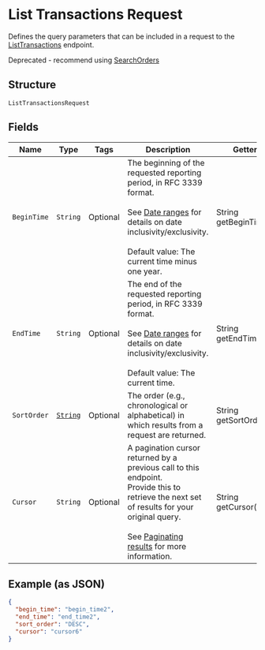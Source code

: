 
# List Transactions Request

Defines the query parameters that can be included in
a request to the [ListTransactions](api-endpoint:Transactions-ListTransactions) endpoint.

Deprecated - recommend using [SearchOrders](api-endpoint:Orders-SearchOrders)

## Structure

`ListTransactionsRequest`

## Fields

| Name | Type | Tags | Description | Getter |
|  --- | --- | --- | --- | --- |
| `BeginTime` | `String` | Optional | The beginning of the requested reporting period, in RFC 3339 format.<br><br>See [Date ranges](https://developer.squareup.com/docs/build-basics/working-with-dates) for details on date inclusivity/exclusivity.<br><br>Default value: The current time minus one year. | String getBeginTime() |
| `EndTime` | `String` | Optional | The end of the requested reporting period, in RFC 3339 format.<br><br>See [Date ranges](https://developer.squareup.com/docs/build-basics/working-with-dates) for details on date inclusivity/exclusivity.<br><br>Default value: The current time. | String getEndTime() |
| `SortOrder` | [`String`](../../doc/models/sort-order.md) | Optional | The order (e.g., chronological or alphabetical) in which results from a request are returned. | String getSortOrder() |
| `Cursor` | `String` | Optional | A pagination cursor returned by a previous call to this endpoint.<br>Provide this to retrieve the next set of results for your original query.<br><br>See [Paginating results](https://developer.squareup.com/docs/working-with-apis/pagination) for more information. | String getCursor() |

## Example (as JSON)

```json
{
  "begin_time": "begin_time2",
  "end_time": "end_time2",
  "sort_order": "DESC",
  "cursor": "cursor6"
}
```

